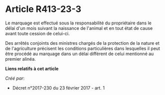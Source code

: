 # Article R413-23-3

Le marquage est effectué sous la responsabilité du propriétaire dans le délai d'un mois suivant la naissance de l'animal et
en tout état de cause avant toute cession de celui-ci.

Des arrêtés conjoints des ministres chargés de la protection de la nature et de l'agriculture précisent les conditions
particulières dans lesquelles il peut être procédé au marquage dans un délai différent de celui mentionné au premier alinéa.

**Liens relatifs à cet article**

_Créé par_:

  - Décret n°2017-230 du 23 février 2017 - art. 1
